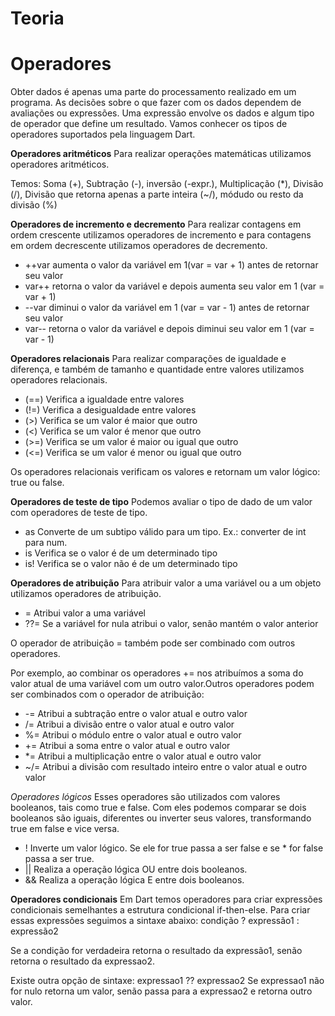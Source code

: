 # Teoria

# Operadores

Obter dados é apenas uma parte do processamento realizado em um programa. As decisões sobre o que fazer com os dados dependem de avaliações ou expressões. Uma expressão envolve os dados e algum tipo de operador que define um resultado. Vamos conhecer os tipos de operadores suportados pela linguagem Dart.

**Operadores aritméticos**
Para realizar operações matemáticas utilizamos operadores aritméticos.

Temos: Soma (+), Subtração (-), inversão (-expr.), Multiplicação (*), Divisão (/), Divisão que retorna apenas a parte inteira (~/), módudo ou resto da divisão (%)

**Operadores de incremento e decremento**
Para realizar contagens em ordem crescente utilizamos operadores de incremento e para contagens em ordem decrescente utilizamos operadores de decremento.

* ++var	aumenta o valor da variável em 1(var = var + 1) antes de retornar seu valor
* var++	retorna o valor da variável e depois aumenta seu valor em 1 (var = var + 1)
* --var	diminui o valor da variável em 1 (var = var - 1) antes de retornar seu valor
* var--	retorna o valor da variável e depois diminui seu valor em 1 (var = var - 1)

**Operadores relacionais**
Para realizar comparações de igualdade e diferença, e também de tamanho e quantidade entre valores utilizamos operadores relacionais.
* (==)   	Verifica a igualdade entre valores
* (!=)   	Verifica a desigualdade entre valores
* (>)	    Verifica se um valor é maior que outro
* (<)	    Verifica se um valor é menor que outro
* (>=)   	Verifica se um valor é maior ou igual que outro
* (<=)   	Verifica se um valor é menor ou igual que outro

Os operadores relacionais verificam os valores e retornam um valor lógico: true ou false.

**Operadores de teste de tipo**
Podemos avaliar o tipo de dado de um valor com operadores de teste de tipo.

* as	Converte de um subtipo válido para um tipo. Ex.: converter de int para num.
* is	Verifica se o valor é de um determinado tipo
* is!	Verifica se o valor não é de um determinado tipo

**Operadores de atribuição**
Para atribuir valor a uma variável ou a um objeto utilizamos operadores de atribuição. 
* =	    Atribui valor a uma variável
* ??=	Se a variável for nula atribui o valor, senão mantém o valor anterior

O operador de atribuição = também pode ser combinado com outros operadores.

Por exemplo, ao combinar os operadores += nos atribuímos a soma do valor atual de uma variável com um outro valor.Outros operadores podem ser combinados com o operador de atribuição: 
* -=	Atribui a subtração entre o valor atual e outro valor
* /=	Atribui a divisão entre o valor atual e outro valor
* %=	Atribui o módulo entre o valor atual e outro valor
* +=	Atribui a soma entre o valor atual e outro valor
* *=	Atribui a multiplicação entre o valor atual e outro valor
* ~/=	Atribui a divisão com resultado inteiro entre o valor atual e outro valor

*Operadores lógicos*
Esses operadores são utilizados com valores booleanos, tais como true e false. Com eles podemos comparar se dois booleanos são iguais, diferentes ou inverter seus valores, transformando true em false e vice versa.

* !	Inverte um valor lógico. Se ele for true passa a ser false e se * for false passa a ser true.
* ||	Realiza a operação lógica OU entre dois booleanos.
* &&	Realiza a operação lógica E entre dois booleanos.

**Operadores condicionais**
Em Dart temos operadores para criar expressões condicionais semelhantes a estrutura condicional if-then-else. Para criar essas expressões seguimos a sintaxe abaixo:
condição ? expressão1 : expressão2

Se a condição for verdadeira retorna o resultado da expressão1, senão retorna o resultado da expressao2.

Existe outra opção de sintaxe: expressao1 ?? expressao2
Se expressao1 não for nulo retorna um valor, senão passa para a expressao2 e retorna outro valor.
